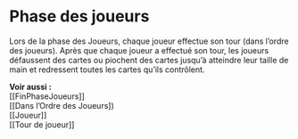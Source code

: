 # Phase des joueurs
Lors de la phase des Joueurs, chaque joueur effectue son tour (dans l’ordre des joueurs). Après que chaque joueur a effectué son tour, les joueurs défaussent des cartes ou piochent des cartes jusqu’à atteindre leur taille de main et redressent toutes les cartes qu’ils contrôlent. 

**Voir aussi :**  
[[FinPhaseJoueurs]]  
[[Dans l’Ordre des Joueurs])  
[[Joueur]]  
[[Tour de joueur]]